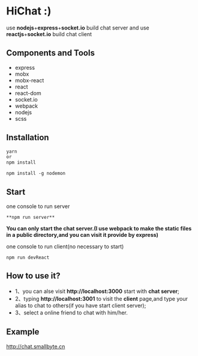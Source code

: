 # HiChat :)
use **nodejs**+**express**+**socket.io** build chat server and use **reactjs**+**socket.io** build chat client

## Components and Tools
- express
- mobx
- mobx-react
- react
- react-dom
- socket.io
- webpack
- nodejs
- scss

## Installation
```bash
yarn
or
npm install
```

``` 
npm install -g nodemon
```
## Start
one console to run server 

```
**npm run server**
```

**You can only start the chat server.(I use webpack to make the static files in a public directory,and you can visit it provide by express)**

one console to run client(no necessary to start)

```
npm run devReact
```

## How to use it?
- 1、you can alse visit **http://localhost:3000** start with **chat server**;
- 2、typing **http://localhost:3001** to visit the **client** page,and type your alias to chat to others(if you have start client server);
- 3、select a online friend to chat with him/her.

## Example
http://chat.smallbyte.cn